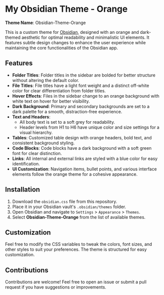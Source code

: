 # My Obsidian Theme - Orange

**Theme Name**: Obsidian-Theme-Orange  

This is a custom theme for [Obsidian](https://obsidian.md), designed with an orange and dark-themed aesthetic for optimal readability and minimalistic UI elements. It features subtle design changes to enhance the user experience while maintaining the core functionalities of the Obsidian app.

## Features
- **Folder Titles**: Folder titles in the sidebar are bolded for better structure without altering the default color.
- **File Titles**: File titles have a light font weight and a distinct off-white color for clear differentiation from folder titles.
- **Hover Effects**: Files in the sidebar change to an orange background with white text on hover for better visibility.
- **Dark Background**: Primary and secondary backgrounds are set to a dark palette for a smooth, distraction-free experience.
- **Text and Headers**: 
  - All body text is set to a soft grey for readability.
  - Header levels from H1 to H6 have unique color and size settings for a visual hierarchy.
- **Tables**: Customized table design with orange headers, bold text, and consistent background styling.
- **Code Blocks**: Code blocks have a dark background with a soft green font for clear distinction.
- **Links**: All internal and external links are styled with a blue color for easy identification.
- **UI Customization**: Navigation items, bullet points, and various interface elements follow the orange theme for a cohesive appearance.

## Installation
1. Download the `obsidian.css` file from this repository.
2. Place it in your Obsidian vault's `.obsidian/themes` folder.
3. Open Obsidian and navigate to `Settings` > `Appearance` > `Themes`.
4. Select **Obsidian-Theme-Orange** from the list of available themes.

## Customization
Feel free to modify the CSS variables to tweak the colors, font sizes, and other styles to suit your preferences. The theme is structured for easy customization.

## Contributions
Contributions are welcome! Feel free to open an issue or submit a pull request if you have suggestions or improvements.
